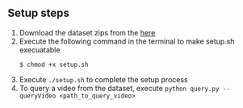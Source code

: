 ## Setup steps

1. Download the dataset zips from the [here](https://drive.google.com/drive/folders/14HCqifu8ZpEVFcglYgkppsRsQuUwd0l4?usp=sharing)
2. Execute the following command in the terminal to make setup.sh execuatable
   ```console
   $ chmod +x setup.sh
   ```
3. Execute `./setup.sh` to complete the setup process
4. To query a video from the dataset, execute `python query.py --queryVideo <path_to_query_video>`
